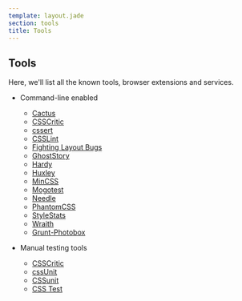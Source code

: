 ```yaml
---
template: layout.jade
section: tools
title: Tools
---
```


## Tools

Here, we'll list all the known tools, browser extensions and services.

  * Command-line enabled
    * [Cactus](cactus.html)
    * [CSSCritic](csscritic.html)
    * [cssert](cssert.html)
    * [CSSLint](csslint.html)
    * [Fighting Layout Bugs](fighting-layout-bugs.html)
    * [GhostStory](ghoststory.html)
    * [Hardy](hardy.html)
    * [Huxley](huxley.html)
    * [MinCSS](mincss.html)
    * [Mogotest](mogotest.html)
    * [Needle](needle.html)
    * [PhantomCSS](phantomcss.html)
    * [StyleStats](stylestats.html)
    * [Wraith](wraith.html)
    * [Grunt-Photobox](photobox.html)

  * Manual testing tools
    * [CSSCritic](csscritic.html)
    * [cssUnit](cssunit-shepard.html)
    * [CSSunit](cssunit.html)
    * [CSS Test](css-test.html)


